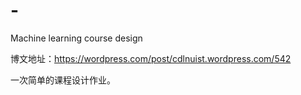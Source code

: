 # -
Machine learning course design


博文地址：https://wordpress.com/post/cdlnuist.wordpress.com/542

一次简单的课程设计作业。
